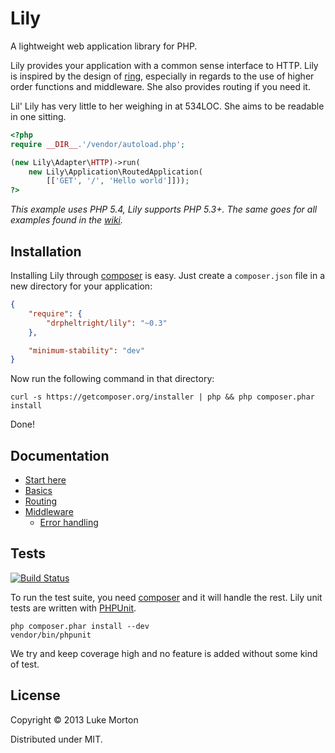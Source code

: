 # Lily

A lightweight web application library for PHP.

Lily provides your application with a common sense interface to HTTP. Lily is
inspired by the design of [ring][1], especially in regards to the use of higher
order functions and middleware. She also provides routing if you need it.

Lil' Lily has very little to her weighing in at 534LOC. She aims to be readable
in one sitting.

[1]: https://github.com/ring-clojure/ring

```php
<?php
require __DIR__.'/vendor/autoload.php';

(new Lily\Adapter\HTTP)->run(
    new Lily\Application\RoutedApplication(
        [['GET', '/', 'Hello world']]));
?>
```

*This example uses PHP 5.4, Lily supports PHP 5.3+. The same goes for all
examples found in the [wiki][9].*

[9]: https://github.com/DrPheltRight/lily/wiki

## Installation

Installing Lily through [composer][2] is easy. Just create a `composer.json`
file in a new directory for your application:

```json
{
    "require": {
        "drpheltright/lily": "~0.3"
    },

    "minimum-stability": "dev"
}
```

Now run the following command in that directory:

```
curl -s https://getcomposer.org/installer | php && php composer.phar install
```

Done!

[2]: http://getcomposer.org/

## Documentation

 - [Start here][10]
 - [Basics][3]
 - [Routing][4]
 - [Middleware][8]
    - [Error handling][11]

 [3]: https://github.com/DrPheltRight/lily/wiki/Learning-the-basics
 [4]: https://github.com/DrPheltRight/lily/wiki/Routing-like-a-pro
 [8]: https://github.com/DrPheltRight/lily/wiki/Get-the-most-from-middleware
 [10]: https://github.com/DrPheltRight/lily/wiki
 [11]: https://github.com/DrPheltRight/lily/wiki/Error-handling

## Tests

[![Build Status](https://travis-ci.org/DrPheltRight/lily.png?branch=develop)][5]

To run the test suite, you need [composer][6] and it will handle the rest. Lily
unit tests are written with [PHPUnit][7].

```
php composer.phar install --dev
vendor/bin/phpunit
```

We try and keep coverage high and no feature is added without some kind of test.

[5]: https://travis-ci.org/DrPheltRight/lily
[6]: http://getcomposer.org/
[7]: https://github.com/sebastianbergmann/phpunit/

## License

Copyright © 2013 Luke Morton

Distributed under MIT.
